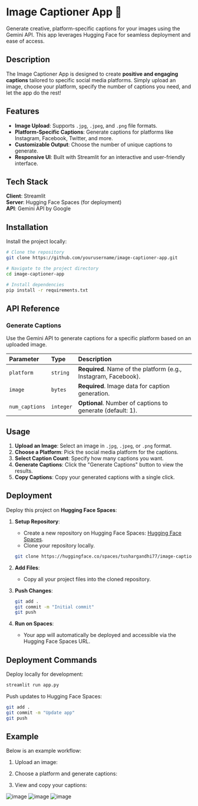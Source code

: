 

# Image Captioner App 📸

Generate creative, platform-specific captions for your images using the Gemini API. This app leverages Hugging Face for seamless deployment and ease of access.

## Description

The Image Captioner App is designed to create **positive and engaging captions** tailored to specific social media platforms. Simply upload an image, choose your platform, specify the number of captions you need, and let the app do the rest!

## Features

- **Image Upload**: Supports `.jpg`, `.jpeg`, and `.png` file formats.
- **Platform-Specific Captions**: Generate captions for platforms like Instagram, Facebook, Twitter, and more.
- **Customizable Output**: Choose the number of unique captions to generate.
- **Responsive UI**: Built with Streamlit for an interactive and user-friendly interface.

## Tech Stack

**Client**: Streamlit  
**Server**: Hugging Face Spaces (for deployment)  
**API**: Gemini API by Google  

## Installation

Install the project locally:

```bash
# Clone the repository
git clone https://github.com/yourusername/image-captioner-app.git

# Navigate to the project directory
cd image-captioner-app

# Install dependencies
pip install -r requirements.txt
```

## API Reference

### Generate Captions

Use the Gemini API to generate captions for a specific platform based on an uploaded image.



| Parameter     | Type     | Description                                                       |
| :------------ | :------- | :---------------------------------------------------------------- |
| `platform`    | `string` | **Required**. Name of the platform (e.g., Instagram, Facebook).   |
| `image`       | `bytes`  | **Required**. Image data for caption generation.                  |
| `num_captions`| `integer`| **Optional**. Number of captions to generate (default: 1).        |

## Usage

1. **Upload an Image**: Select an image in `.jpg`, `.jpeg`, or `.png` format.
2. **Choose a Platform**: Pick the social media platform for the captions.
3. **Select Caption Count**: Specify how many captions you want.
4. **Generate Captions**: Click the "Generate Captions" button to view the results.
5. **Copy Captions**: Copy your generated captions with a single click.

## Deployment

Deploy this project on **Hugging Face Spaces**:

1. **Setup Repository**:
   - Create a new repository on Hugging Face Spaces: [Hugging Face Spaces](https://huggingface.co/spaces).
   - Clone your repository locally.

   ```bash
   git clone https://huggingface.co/spaces/tushargandhi77/image-captioner-app
   ```

2. **Add Files**:
   - Copy all your project files into the cloned repository.

3. **Push Changes**:
   ```bash
   git add .
   git commit -m "Initial commit"
   git push
   ```

4. **Run on Spaces**:
   - Your app will automatically be deployed and accessible via the Hugging Face Spaces URL.

## Deployment Commands

Deploy locally for development:

```bash
streamlit run app.py
```

Push updates to Hugging Face Spaces:

```bash
git add .
git commit -m "Update app"
git push
```

## Example

Below is an example workflow:

1. Upload an image:


2. Choose a platform and generate captions:


3. View and copy your captions:


![image](https://github.com/user-attachments/assets/3d2c9295-9523-4df4-80b4-1ec7e99045d1)
![image](https://github.com/user-attachments/assets/418f3429-06b8-473a-bdb5-07061e657bd4)
![image](https://github.com/user-attachments/assets/75cee69f-eabd-4a99-9648-4a0680b596a0)

